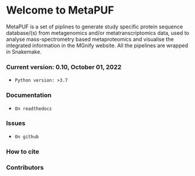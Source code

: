 # **Welcome to MetaPUF**

MetaPUF is a set of piplines to generate study specific protein sequence database/(s) from metagenomics and/or metatranscriptomics data, used to analyse mass-spectrometry based metaproteomics and visualise the integrated information in the MGnify website. All the pipelines are wrapped in Snakemake.

### Current version: 0.10, October 01, 2022
* `Python version: >3.7 `

### Documentation
* `On readthedocs`

### Issues
* `On github`

### How to cite



### Contributors
